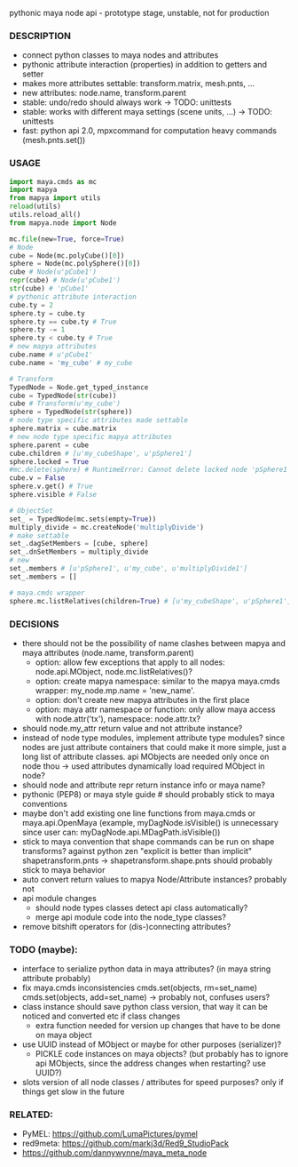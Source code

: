 pythonic maya node api - prototype stage, unstable, not for production


### DESCRIPTION
* connect python classes to maya nodes and attributes
* pythonic attribute interaction (properties) in addition to getters and setter
* makes more attributes settable: transform.matrix, mesh.pnts, ...
* new attributes: node.name, transform.parent
* stable: undo/redo should always work -> TODO: unittests
* stable: works with different maya settings (scene units, ...)  -> TODO: unittests
* fast: python api 2.0, mpxcommand for computation heavy commands (mesh.pnts.set())

### USAGE
```python
import maya.cmds as mc
import mapya
from mapya import utils
reload(utils)
utils.reload_all()
from mapya.node import Node

mc.file(new=True, force=True)
# Node
cube = Node(mc.polyCube()[0])
sphere = Node(mc.polySphere()[0])
cube # Node(u'pCube1')
repr(cube) # Node(u'pCube1')
str(cube) # 'pCube1'
# pythonic attribute interaction
cube.ty = 2
sphere.ty = cube.ty
sphere.ty == cube.ty # True
sphere.ty -= 1
sphere.ty < cube.ty # True
# new mapya attributes
cube.name # u'pCube1'
cube.name = 'my_cube' # my_cube

# Transform 
TypedNode = Node.get_typed_instance
cube = TypedNode(str(cube))
cube # Transform(u'my_cube')
sphere = TypedNode(str(sphere))
# node type specific attributes made settable
sphere.matrix = cube.matrix
# new node type specific mapya attributes
sphere.parent = cube
cube.children # [u'my_cubeShape', u'pSphere1']
sphere.locked = True
#mc.delete(sphere) # RuntimeError: Cannot delete locked node 'pSphere1'. # 
cube.v = False
sphere.v.get() # True
sphere.visible # False

# ObjectSet
set_ = TypedNode(mc.sets(empty=True))
multiply_divide = mc.createNode('multiplyDivide')
# make settable
set_.dagSetMembers = [cube, sphere]
set_.dnSetMembers = multiply_divide
# new
set_.members # [u'pSphere1', u'my_cube', u'multiplyDivide1']
set_.members = []

# maya.cmds wrapper
sphere.mc.listRelatives(children=True) # [u'my_cubeShape', u'pSphere1']
```

### DECISIONS
* there should not be the possibility of name clashes between mapya and maya attributes (node.name, transform.parent) 
  * option: allow few exceptions that apply to all nodes: node.api.MObject, node.mc.listRelatives()?
  * option: create mapya namespace: similar to the mapya maya.cmds wrapper: my_node.mp.name = 'new_name'.
  * option: don't create new mapya attributes in the first place
  * option: maya attr namespace or function: only allow maya access with node.attr('tx'), namespace: node.attr.tx?
* should node.my_attr return value and not attribute instance?
* instead of node type modules, implement attribute type modules? since nodes are just attribute containers that could make it more simple, just a long list of attribute classes. api MObjects are needed only once on node thou -> used attributes dynamically load required MObject in node?
* should node and attribute repr return instance info or maya name?
* pythonic (PEP8) or maya style guide # should probably stick to maya conventions
* maybe don't add existing one line functions from maya.cmds or maya.api.OpenMaya (example, myDagNode.isVisible() is unnecessary since user can: myDagNode.api.MDagPath.isVisible())
* stick to maya convention that shape commands can be run on shape transforms? against python zen "explicit is better than implicit" shapetransform.pnts -> shapetransform.shape.pnts should probably stick to maya behavior
* auto convert return values to mapya Node/Attribute instances? probably not
* api module changes
  * should node types classes detect api class automatically?
  * merge api module code into the node_type classes?
* remove bitshift operators for (dis-)connecting attributes?


### TODO (maybe):
* interface to serialize python data in maya attributes? (in maya string attribute probably)
* fix maya.cmds inconsistencies cmds.set(objects, rm=set_name) cmds.set(objects, add=set_name) -> probably not, confuses users?
* class instance should save python class version, that way it can be noticed and converted etc if class changes
  * extra function needed for version up changes that have to be done on maya object
* use UUID instead of MObject or maybe for other purposes (serializer)?
  * PICKLE code instances on maya objects? (but probably has to ignore api MObjects, since the address changes when restarting? use UUID?)
* slots version of all node classes / attributes for speed purposes? only if things get slow in the future


### RELATED:
* PyMEL: https://github.com/LumaPictures/pymel
* red9meta: https://github.com/markj3d/Red9_StudioPack
* https://github.com/dannywynne/maya_meta_node
